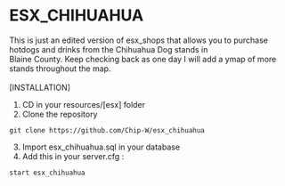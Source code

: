 # ESX_CHIHUAHUA

This is just an edited version of esx_shops that allows you to purchase hotdogs and drinks from the Chihuahua Dog stands in<br>
Blaine County.  Keep checking back as one day I will add a ymap of more stands throughout the map.<br><br>
[INSTALLATION]

1) CD in your resources/[esx] folder
2) Clone the repository
```
git clone https://github.com/Chip-W/esx_chihuahua
```
3) Import esx_chihuahua.sql in your database
4) Add this in your server.cfg :

```
start esx_chihuahua
```
